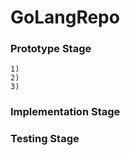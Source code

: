 # GoLangRepo
  
### Prototype Stage
    1) 
    2)
    3)
  
  
### Implementation Stage
  
### Testing Stage
